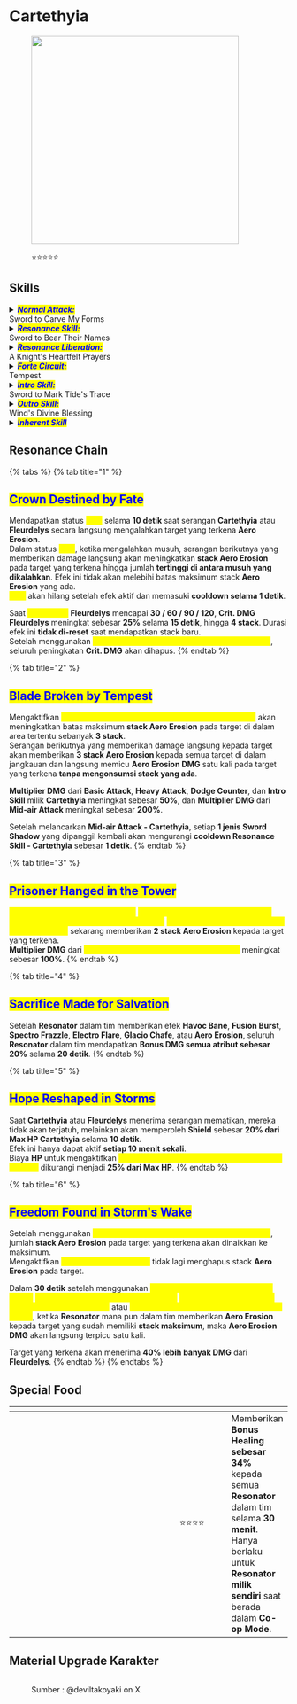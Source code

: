 # Cartethyia

<figure><img src="https://wuthering.wiki/img/rolecard_1409.png" alt="" width="375"><figcaption><p><span data-gb-custom-inline data-tag="emoji" data-code="2b50">⭐</span><span data-gb-custom-inline data-tag="emoji" data-code="2b50">⭐</span><span data-gb-custom-inline data-tag="emoji" data-code="2b50">⭐</span><span data-gb-custom-inline data-tag="emoji" data-code="2b50">⭐</span><span data-gb-custom-inline data-tag="emoji" data-code="2b50">⭐</span></p></figcaption></figure>

## Skills

<details>

<summary><em><mark style="color:blue;"><strong>Normal Attack:</strong></mark></em><br>Sword to Carve My Forms</summary>

<mark style="color:blue;">**Basic Attack - Cartethyia**</mark>\
Melancarkan hingga **4 serangan berturut-turut**, memberikan <img src="https://wuthering.wiki/img/element_4.png" alt="" data-size="line"> **Aero DMG**.\
Setelah <mark style="color:yellow;">**Basic Attack - Cartethyia Stage 4**</mark>, memberikan **1 stack Aero Erosion** kepada target yang terkena dan memanggil <mark style="color:yellow;">**Sword of Divinity's Shadow**</mark>.\
Maksimal **1&#x20;**<mark style="color:yellow;">**Sword of Divinity's Shadow**</mark> dapat hadir secara bersamaan dan akan bertahan selama **20 detik**.

<mark style="color:blue;">**Heavy Attack - Cartethyia**</mark>\
Mengonsumsi **STA** untuk menyerang target, memberikan <img src="https://wuthering.wiki/img/element_4.png" alt="" data-size="line"> **Aero DMG** dan memanggil <mark style="color:yellow;">**Sword of Discord's Shadow**</mark>. Dapat dilakukan saat berada di udara.\
Maksimal **1&#x20;**<mark style="color:yellow;">**Sword of Discord's Shadow**</mark> dapat hadir secara bersamaan dan akan bertahan selama **20 detik**.\
Damage dari serangan ini dianggap sebagai **Basic Attack DMG**.

<mark style="color:blue;">**Mid-air Attack - Cartethyia**</mark>\
Melepaskan tombol **Normal Attack** saat berada di udara untuk melakukan **Plunging Attack** dengan mengonsumsi **STA,** memberikan <img src="https://wuthering.wiki/img/element_4.png" alt="" data-size="line"> **Aero DMG** yang juga dianggap sebagai **Aero Erosion DMG**.\
Menekan **Normal Attack** sesaat setelah **Plunging Attack** untuk melancarkan <mark style="color:yellow;">**Basic Attack - Cartethyia Stage 2**</mark>.

Mengaktifkan <mark style="color:yellow;">**Mid-air Attack - Cartethyia**</mark> akan memanggil kembali semua <mark style="color:yellow;">**Sword Shadows**</mark>. Berdasarkan jenis dan jumlah <mark style="color:yellow;">**Sword Shadows**</mark> yang dipanggil kembali, akan dilancarkan bentuk **Plunging Attack** yang berbeda serta mendapatkan <mark style="color:yellow;">**Heart of Virtue**</mark><mark style="color:yellow;">,</mark> <mark style="color:yellow;"></mark><mark style="color:yellow;">**Mandate of Divinity**</mark><mark style="color:yellow;">, dan</mark> <mark style="color:yellow;"></mark><mark style="color:yellow;">**Power of Discord**</mark> yang sesuai.

<mark style="color:blue;">**Dodge Counter - Cartethyia**</mark>\
Menekan **Normal Attack** sesaat setelah berhasil melakukan **Dodge** untuk menyerang target, memberikan <img src="https://wuthering.wiki/img/element_4.png" alt="" data-size="line"> **Aero DMG**.

</details>

<details>

<summary><em><mark style="color:blue;"><strong>Resonance Skill:</strong></mark></em><br>Sword to Bear Their Names</summary>

<mark style="color:blue;">**Resonance Skill - Cartethyia**</mark>\
Menyerang target, melontarkan musuh di sekitar, lalu menghantam mereka ke tanah, memberikan <img src="https://wuthering.wiki/img/element_4.png" alt="" data-size="line"> **Aero DMG** dan memberikan **2 stack Aero Erosion** kepada target yang terkena. Damage ini dianggap sebagai **Basic Attack DMG** dan dapat dilakukan di udara.\
Setelah **Cartethyia - Resonance Skill**, akan memanggil <mark style="color:yellow;">**Sword of Virtue's Shadow**</mark>.\
Maksimal **1&#x20;**<mark style="color:yellow;">**Sword of Virtue's Shadow**</mark> dapat hadir secara bersamaan dan akan bertahan selama **20 detik**.

</details>

<details>

<summary><em><mark style="color:blue;"><strong>Resonance Liberation:</strong></mark></em><br>A Knight's Heartfelt Prayers</summary>

<mark style="color:blue;">**Resonance Liberation - A Knight's Heartfelt Prayers**</mark>\
Dengan mengurangi **HP hingga 50% dari Max HP**, **Cartethyia** berubah menjadi **Fleurdelys**, membuka serangan baru dan memasuki status <mark style="color:yellow;">**Manifest**</mark> selama **12 detik**.\
Dapat dilakukan saat berada di udara.\
Saat memasuki <mark style="color:yellow;">**Manifest**</mark>, semua <mark style="color:yellow;">**Conviction**</mark> akan dihapus.\
Sebagai **Fleurdelys**, <mark style="color:yellow;">**Basic Attack - Fleurdelys Stage 5**</mark><mark style="color:yellow;">,</mark> <mark style="color:yellow;"></mark><mark style="color:yellow;">**Mid-air Attack - Fleurdelys Stage 2**</mark><mark style="color:yellow;">, dan</mark> <mark style="color:yellow;"></mark><mark style="color:yellow;">**Resonance Skill - May Tempest Break the Tides**</mark> langsung memicu **1&#x20;**<mark style="color:yellow;">**instance**</mark>**&#x20;Aero Erosion DMG** dan mengurangi **1 stack Aero Erosion** pada target yang terkena.

* Mengakhiri status ini tidak menghapus **Resonance Energy**.
* Tidak mengonsumsi HP jika HP sudah di bawah **50%**.

Serangan **Fleurdelys** akan memulihkan <mark style="color:yellow;">**Conviction**</mark> saat mengenai musuh. Saat <mark style="color:yellow;">**Conviction**</mark> mencapai **120 poin**, Tekan **Resonance Liberation** untuk melancarkan <mark style="color:yellow;">**Resonance Liberation - Blade of Howling Squall**</mark>.\
Jika <mark style="color:yellow;">**Conviction**</mark> masih di bawah **120 poin**, Tekan **Resonance Liberation** untuk kembali berubah menjadi **Cartethyia**. Saat dalam <mark style="color:yellow;">**Manifest**</mark>, menggunakan <mark style="color:yellow;">**Resonance Liberation - A Knight's Heartfelt Prayers**</mark> sebagai **Cartethyia** tidak mengonsumsi **Resonance Energy**.

**Saat Fleurdelys memiliki&#x20;**<mark style="color:yellow;">**Heart of Virtue**</mark>**&#x20;dalam&#x20;**<mark style="color:yellow;">**Manifest**</mark>:

* <mark style="color:yellow;">**Basic Attack - Fleurdelys Stage 4**</mark> akan menghasilkan medan gaya yang membuat target dalam jangkauan terkena efek **Stagnate**.
* Ketahanan terhadap gangguan meningkat.\
  Efek <mark style="color:yellow;">**Heart of Virtue**</mark> akan hilang saat <mark style="color:yellow;">**Manifest**</mark> berakhir.

**Saat Fleurdelys memiliki&#x20;**<mark style="color:yellow;">**Mandate of Divinity**</mark>**&#x20;dalam&#x20;**<mark style="color:yellow;">**Manifest**</mark>:

* **Aero Erosion DMG** meningkat sebesar **50%** dan interval damage dikurangi sebesar **50%** untuk musuh dalam jarak tertentu dari **Fleurdelys**.\
  Efek <mark style="color:yellow;">**Mandate of Divinity**</mark> akan hilang saat <mark style="color:yellow;">**Manifest**</mark> berakhir.

**Saat Fleurdelys memiliki&#x20;**<mark style="color:yellow;">**Power of Discord**</mark>**&#x20;dalam&#x20;**<mark style="color:yellow;">**Manifest**</mark>:

* Saat melancarkan <mark style="color:yellow;">**Basic Attack - Fleurdelys Stage 5**</mark><mark style="color:yellow;">,</mark> <mark style="color:yellow;"></mark><mark style="color:yellow;">**Mid-air Attack - Fleurdelys Stage 2**</mark><mark style="color:yellow;">,</mark> <mark style="color:yellow;"></mark><mark style="color:yellow;">**Enhanced Heavy Attack - Fleurdelys**</mark>, atau setelah <mark style="color:yellow;">**Resonance Skill - May Tempest Break the Tides**</mark> memberikan damage, seluruh musuh di sekitar akan memiliki **stack Aero Erosion** disamakan ke jumlah tertinggi di antara mereka.\
  Efek <mark style="color:yellow;">**Power of Discord**</mark> akan hilang saat <mark style="color:yellow;">**Manifest**</mark> berakhir.

**Fleurdelys** akan kembali berubah menjadi **Cartethyia** saat memasuki dialog quest, animasi interaksi lingkungan, atau saat menggunakan **Utilities**.\
**Fleurdelys** dapat berjalan di atas air. Saat berada di perairan dalam, **STA** akan terus dikonsumsi. Saat dalam status berjalan, **Fleurdelys** dapat melangkah dari tempat tinggi dan berjalan di udara dengan terus mengonsumsi **STA**.

<mark style="color:blue;">**Avatar - Cartethyia**</mark>\
Saat menjadi **Fleurdelys**, jika <mark style="color:yellow;">**Conviction**</mark> berada di bawah **120 poin**, Tekan **Resonance Liberation** akan melancarkan <mark style="color:yellow;">**Basic Attack - Cartethyia Stage 2**</mark> dan untuk sementara berubah kembali menjadi **Cartethyia**, yang akan **menjeda durasi&#x20;**<mark style="color:yellow;">**Manifest**</mark>.\
Dapat digunakan saat berada di udara.\
Jika digunakan di udara, skill ini akan melancarkan **Mid-air Attack - Cartethyia**.

<mark style="color:blue;">**Avatar - Fleurdelys**</mark>\
Saat berada dalam <mark style="color:yellow;">**Manifest**</mark>, menggunakan **Resonance Liberation** sebagai **Cartethyia** akan melancarkan <mark style="color:yellow;">**Basic Attack - Fleurdelys Stage 2**</mark> tanpa mengonsumsi **Resonance Energy**, dan mengubahnya kembali menjadi **Fleurdelys**, yang akan **melanjutkan durasi&#x20;**<mark style="color:yellow;">**Manifest**</mark>.\
Dapat digunakan saat berada di udara.\
Jika digunakan di udara, skill ini akan melancarkan <mark style="color:yellow;">**Mid-air Attack - Fleurdelys Stage 1**</mark>.

<mark style="color:blue;">**Resonance Liberation - Blade of Howling Squall**</mark>\
Saat **Fleurdelys** memiliki **120 poin&#x20;**<mark style="color:yellow;">**Conviction**</mark>, <mark style="color:yellow;">**Resonance Liberation - A Knight's Heartfelt Prayers**</mark> akan digantikan dengan <mark style="color:yellow;">**Resonance Liberation - Blade of Howling Squall**</mark>.\
Mengaktifkan <mark style="color:yellow;">**Blade of Howling Squall**</mark> akan menghapus seluruh **Conviction**, mengakhiri **Manifest**, memulihkan **50% dari Max HP**, lalu memberikan **Aero DMG** kepada semua target dalam garis lurus di depan.\
Saat mengenai target, semua **stack Aero Erosion** pada target akan dihapus. Setiap stack yang dihapus akan **meningkatkan DMG yang diterima** target sebesar **20%**, hingga maksimal **5 stack**.\
Dapat digunakan saat berada di udara.

</details>

<details>

<summary><em><mark style="color:blue;"><strong>Forte Circuit:</strong></mark></em><br>Tempest</summary>

**Cartethyia** membuka serangan baru saat ia berubah menjadi **Fleurdelys**:

<mark style="color:blue;">**Basic Attack - Fleurdelys**</mark>\
**Basic Attack - Cartethyia** digantikan oleh <mark style="color:yellow;">**Basic Attack - Fleurdelys**</mark>.\
Melancarkan hingga **5 serangan berturut-turut**, memberikan <img src="https://wuthering.wiki/img/element_4.png" alt="" data-size="line"> **Aero DMG** dan memulihkan <mark style="color:yellow;">**Conviction**</mark> saat mengenai target.

<mark style="color:blue;">**Mid-air Attack - Fleurdelys**</mark>\
**Mid-air Attack - Cartethyia** digantikan oleh <mark style="color:yellow;">**Mid-air Attack - Fleurdelys**</mark>.\
Melancarkan hingga **3 serangan berturut-turut di udara** dengan mengonsumsi **STA**, memberikan <img src="https://wuthering.wiki/img/element_4.png" alt="" data-size="line"> **Aero DMG** dan memulihkan <mark style="color:yellow;">**Conviction**</mark> saat mengenai target.\
Saat berada di udara, tahan tombol **Normal Attack** untuk melancarkan <mark style="color:yellow;">**Mid-air Attack - Fleurdelys Stage 3**</mark>.\
Lanjutkan dengan **Basic Attack** sesaat setelahnya untuk melancarkan <mark style="color:yellow;">**Basic Attack - Fleurdelys Stage 3**</mark>.\
Saat berada di udara, menggunakan <mark style="color:yellow;">**Resonance Skill - Sword to Answer Waves' Call**</mark> atau <mark style="color:yellow;">**Resonance Skill - May Tempest Break the Tides**</mark> akan mengatur ulang siklus <mark style="color:yellow;">**Mid-air Attack - Fleurdelys**</mark>.

<mark style="color:blue;">**Heavy Attack - Fleurdelys**</mark>\
**Heavy Attack - Cartethyia** digantikan oleh <mark style="color:yellow;">**Heavy Attack - Fleurdelys**</mark>.\
Menusuk ke depan untuk melancarkan serangan terfokus, memberikan <img src="https://wuthering.wiki/img/element_4.png" alt="" data-size="line"> **Aero DMG** dan memulihkan <mark style="color:yellow;">**Conviction**</mark> saat mengenai target.\
Damage ini dianggap sebagai **Basic Attack DMG**.

<mark style="color:blue;">**Enhanced Heavy Attack - Fleurdelys**</mark>\
Saat melancarkan <mark style="color:yellow;">**Heavy Attack - Fleurdelys**</mark>, Tekan **Normal Attack** sekali lagi untuk melancarkan <mark style="color:yellow;">**Enhanced Heavy Attack - Fleurdelys**</mark>: mundur ke belakang lalu meledakkan area dalam garis lurus di depan, memberikan <img src="https://wuthering.wiki/img/element_4.png" alt="" data-size="line"> **Aero DMG** dan memulihkan <mark style="color:yellow;">**Conviction**</mark> saat mengenai target.\
Damage ini dianggap sebagai **Basic Attack DMG**.\
Lanjutkan dengan **Basic Attack** sesaat setelah menggunakan <mark style="color:yellow;">**Enhanced Heavy Attack - Fleurdelys**</mark> untuk melancarkan <mark style="color:yellow;">**Upward Cut - Fleurdelys**</mark>.

<mark style="color:blue;">**Upward Cut - Fleurdelys**</mark>\
Saat **Fleurdelys** berada di darat, tekan **Jump** untuk melancarkan skill ini, memberikan memberikan <img src="https://wuthering.wiki/img/element_4.png" alt="" data-size="line"> **Aero DMG** dan memulihkan <mark style="color:yellow;">**Conviction**</mark> saat mengenai target.

<mark style="color:blue;">**Dodge Counter - Fleurdelys**</mark>\
**Dodge Counter - Cartethyia** digantikan oleh <mark style="color:yellow;">**Dodge Counter - Fleurdelys**</mark>.\
Tekan **Normal Attack** sesaat setelah berhasil melakukan **Dodge** untuk menyerang target, memberikan <img src="https://wuthering.wiki/img/element_4.png" alt="" data-size="line"> **Aero DMG** dan memulihkan <mark style="color:yellow;">**Conviction**</mark> saat mengenai target.\
Lanjutkan dengan **Basic Attack** sesaat setelahnya untuk melancarkan <mark style="color:yellow;">**Basic Attack - Fleurdelys Stage 4**</mark>.

<mark style="color:blue;">**Resonance Skill - Sword to Answer Waves' Call**</mark>\
**Resonance Skill - Cartethyia** digantikan oleh <mark style="color:yellow;">**Resonance Skill - Sword to Answer Waves' Call**</mark>.\
Memanggil medan gaya di dekat lokasi target yang secara terus-menerus menarik musuh di sekitarnya, memberikan <img src="https://wuthering.wiki/img/element_4.png" alt="" data-size="line"> **Aero DMG** dan memulihkan <mark style="color:yellow;">**Conviction**</mark> saat mengenai target.\
Dapat digunakan saat berada di udara.

<mark style="color:blue;">**Resonance Skill - May Tempest Break the Tides**</mark>\
Setelah menggunakan <mark style="color:yellow;">**Resonance Skill - Sword to Answer Waves' Call**</mark>, Tekan **Resonance Skill** sekali lagi untuk memanggil <mark style="color:yellow;">**Sword Shadow**</mark>**&#x20;raksasa** yang menghantam area di sekitar target, menciptakan **medan gaya** yang menarik musuh di sekitarnya, memberikan <img src="https://wuthering.wiki/img/element_4.png" alt="" data-size="line"> **Aero DMG** kepada musuh di darat, dan memulihkan <mark style="color:yellow;">**Conviction**</mark> saat mengenai target.\
Lanjutkan dengan **Basic Attack** sesaat setelahnya untuk melancarkan <mark style="color:yellow;">**Basic Attack - Fleurdelys Stage 3**</mark>.\
**Resonance Skill** akan memasuki cooldown jika <mark style="color:yellow;">**Resonance Skill - May Tempest Break the Tides**</mark> tidak dilancarkan dalam waktu tertentu atau saat berpindah ke **Resonator** lain.\
Dapat digunakan saat berada di udara.

</details>

<details>

<summary><em><mark style="color:blue;"><strong>Intro Skill:</strong></mark></em><br>Sword to Mark Tide's Trace</summary>

<mark style="color:blue;">**Cartethyia - Sword to Mark Tide's Trace**</mark>\
memberikan <img src="https://wuthering.wiki/img/element_4.png" alt="" data-size="line"> **Aero DMG** dan memberikan **2 stack Aero Erosion** kepada target yang terkena.\
Memanggil <mark style="color:yellow;">**Sword of Discord's Shadow**</mark>.\
Maksimal **1&#x20;**<mark style="color:yellow;">**Sword of Discord's Shadow**</mark> dapat hadir secara bersamaan dan akan bertahan selama **20 detik**.\
Tekan **Normal Attack** sesaat setelah <mark style="color:yellow;">**Cartethyia - Sword to Mark Tide's Trace**</mark> untuk melancarkan <mark style="color:yellow;">**Basic Attack - Cartethyia Stage 2**</mark>.

<mark style="color:blue;">**Fleurdelys - Sword to Call for Freedom**</mark>\
Menusuk ke depan untuk menghujam target, memberikan <img src="https://wuthering.wiki/img/element_4.png" alt="" data-size="line"> **Aero DMG** dan memulihkan <mark style="color:yellow;">**Conviction**</mark>.\
Tekan **Normal Attack** sesaat setelah <mark style="color:yellow;">**Fleurdelys - Sword to Call for Freedom**</mark> untuk melancarkan <mark style="color:yellow;">**Basic Attack - Fleurdelys Stage 2**</mark>.

</details>

<details>

<summary><em><mark style="color:blue;"><strong>Outro Skill:</strong></mark></em><br>Wind's Divine Blessing</summary>

<img src="https://wuthering.wiki/img/element_4.png" alt="" data-size="line"> **Aero DMG** yang diberikan oleh **Resonator aktif** dalam tim selain **Cartethyia/Fleurdelys** kepada target dengan **Status Negatif** akan ditingkatkan sebesar **17,5%** selama **20 detik**.\
**Resonator yang masuk** mendapatkan **Resonance Liberation DMG Amplified** sebesar **38%** selama **14 detik** atau sampai mereka diganti.

</details>

<details>

<summary><em><mark style="color:blue;"><strong>Inherent Skill</strong></mark></em></summary>

<mark style="color:blue;">A Heart's Truest Wishes</mark>\
**Pemulihan HP** yang diterima oleh semua **Resonator** selain **Cartethyia/Fleurdelys** dalam tim meningkat sebesar **20%**, dan ketahanan mereka terhadap gangguan juga ditingkatkan.\
Jika **Rover: Aero** ada dalam tim, maka **Rover: Aero** juga akan memulihkan <mark style="color:yellow;">**25 Windstrings**</mark> saat mengaktifkan <mark style="color:yellow;">**Omega Storm**</mark>.

<mark style="color:blue;">Wind's Indelible Imprint</mark>\
Target dengan **1 hingga 3 stack Aero Erosion** menerima **30% lebih banyak DMG** dari **Cartethyia** dan **Fleurdelys**.\
Target dengan lebih dari **3 stack Aero Erosion** akan menerima **tambahan 10% DMG** dari **Cartethyia** dan **Fleurdelys** untuk setiap **stack tambahan**, hingga maksimal **3 stack**.

</details>

## Resonance Chain

{% tabs %}
{% tab title="1" %}
## <mark style="color:blue;">Crown Destined by Fate</mark>

Mendapatkan status <mark style="color:yellow;">**Zeal**</mark> selama **10 detik** saat serangan **Cartethyia** atau **Fleurdelys** secara langsung mengalahkan target yang terkena **Aero Erosion**.\
Dalam status <mark style="color:yellow;">**Zeal**</mark>, ketika mengalahkan musuh, serangan berikutnya yang memberikan damage langsung akan meningkatkan **stack Aero Erosion** pada target yang terkena hingga jumlah **tertinggi di antara musuh yang dikalahkan**. Efek ini tidak akan melebihi batas maksimum stack **Aero Erosion** yang ada.\
<mark style="color:yellow;">**Zeal**</mark> akan hilang setelah efek aktif dan memasuki **cooldown selama 1 detik**.

Saat <mark style="color:yellow;">**Conviction**</mark>**&#x20;Fleurdelys** mencapai **30 / 60 / 90 / 120**, **Crit. DMG Fleurdelys** meningkat sebesar **25%** selama **15 detik**, hingga **4 stack**. Durasi efek ini **tidak di-reset** saat mendapatkan stack baru.\
Setelah menggunakan <mark style="color:yellow;">**Resonance Liberation - Blade of Howling Squall**</mark>, seluruh peningkatan **Crit. DMG** akan dihapus.
{% endtab %}

{% tab title="2" %}
## <mark style="color:blue;">Blade Broken by Tempest</mark>

Mengaktifkan <mark style="color:yellow;">**Resonance Liberation - A Knight's Heartfelt Prayers**</mark> akan meningkatkan batas maksimum **stack Aero Erosion** pada target di dalam area tertentu sebanyak **3 stack**.\
Serangan berikutnya yang memberikan damage langsung kepada target akan memberikan **3 stack Aero Erosion** kepada semua target di dalam jangkauan dan langsung memicu **Aero Erosion DMG** satu kali pada target yang terkena **tanpa mengonsumsi stack yang ada**.

**Multiplier DMG** dari **Basic Attack**, **Heavy Attack**, **Dodge Counter**, dan **Intro Skill** milik **Cartethyia** meningkat sebesar **50%**, dan **Multiplier DMG** dari **Mid-air Attack** meningkat sebesar **200%**.

Setelah melancarkan **Mid-air Attack - Cartethyia**, setiap **1 jenis Sword Shadow** yang dipanggil kembali akan mengurangi **cooldown Resonance Skill - Cartethyia** sebesar **1 detik**.
{% endtab %}

{% tab title="3" %}
## <mark style="color:blue;">Prisoner Hanged in the Tower</mark>

<mark style="color:yellow;">**Basic Attack - Fleurdelys Stage 5**</mark><mark style="color:yellow;">,</mark> <mark style="color:yellow;"></mark><mark style="color:yellow;">**Mid-air Attack - Fleurdelys Stage 2**</mark><mark style="color:yellow;">,</mark> <mark style="color:yellow;"></mark><mark style="color:yellow;">**Enhanced Heavy Attack - Fleurdelys**</mark><mark style="color:yellow;">, dan</mark> <mark style="color:yellow;"></mark><mark style="color:yellow;">**Resonance Skill - May Tempest Break the Tides**</mark> sekarang memberikan **2 stack Aero Erosion** kepada target yang terkena.\
**Multiplier DMG** dari <mark style="color:yellow;">**Resonance Skill - Blade of Howling Squall**</mark> meningkat sebesar **100%**.
{% endtab %}

{% tab title="4" %}
## <mark style="color:blue;">Sacrifice Made for Salvation</mark>

Setelah **Resonator** dalam tim memberikan efek **Havoc Bane**, **Fusion Burst**, **Spectro Frazzle**, **Electro Flare**, **Glacio Chafe**, atau **Aero Erosion**, seluruh **Resonator** dalam tim mendapatkan **Bonus DMG semua atribut sebesar 20%** selama **20 detik**.
{% endtab %}

{% tab title="5" %}
## <mark style="color:blue;">Hope Reshaped in Storms</mark>

Saat **Cartethyia** atau **Fleurdelys** menerima serangan mematikan, mereka tidak akan terjatuh, melainkan akan memperoleh **Shield** sebesar **20% dari Max HP Cartethyia** selama **10 detik**. \
Efek ini hanya dapat aktif **setiap 10 menit sekali**.\
Biaya **HP** untuk mengaktifkan <mark style="color:yellow;">**Resonance Liberation - A Knight's Heartfelt Prayers**</mark> dikurangi menjadi **25% dari Max HP**.
{% endtab %}

{% tab title="6" %}
## <mark style="color:blue;">Freedom Found in Storm's Wake</mark>

Setelah menggunakan <mark style="color:yellow;">**Resonance Liberation - Blade of Howling Squall**</mark>, jumlah **stack Aero Erosion** pada target yang terkena akan dinaikkan ke maksimum.\
Mengaktifkan <mark style="color:yellow;">**Blade of Howling Squall**</mark> tidak lagi menghapus stack **Aero Erosion** pada target.

Dalam **30 detik** setelah menggunakan <mark style="color:yellow;">**Intro Skill - Sword to Mark Tide's Trace**</mark><mark style="color:yellow;">,</mark> <mark style="color:yellow;"></mark><mark style="color:yellow;">**Intro Skill - Sword to Call for Freedom**</mark><mark style="color:yellow;">,</mark> <mark style="color:yellow;"></mark><mark style="color:yellow;">**Resonance Liberation - A Knight's Heartfelt Prayers**</mark><mark style="color:yellow;">,</mark> atau <mark style="color:yellow;">**Resonance Liberation - Blade of Howling Squall**</mark>, ketika **Resonator** mana pun dalam tim memberikan **Aero Erosion** kepada target yang sudah memiliki **stack maksimum**, maka **Aero Erosion DMG** akan langsung terpicu satu kali.

Target yang terkena akan menerima **40% lebih banyak DMG** dari **Fleurdelys**.
{% endtab %}
{% endtabs %}

## Special Food

<table data-header-hidden><thead><tr><th width="267"></th><th width="114" align="center"></th><th></th></tr></thead><tbody><tr><td><img src="https://api.hakush.in/ww/UI/UIResources/Common/Image/IconCook/T_IconCook_077_UI.webp" alt=""></td><td align="center"><span data-gb-custom-inline data-tag="emoji" data-code="2b50">⭐</span><span data-gb-custom-inline data-tag="emoji" data-code="2b50">⭐</span><span data-gb-custom-inline data-tag="emoji" data-code="2b50">⭐</span><span data-gb-custom-inline data-tag="emoji" data-code="2b50">⭐</span></td><td>Memberikan <strong>Bonus Healing sebesar 34%</strong> kepada semua <strong>Resonator</strong> dalam tim selama <strong>30 menit</strong>.<br>Hanya berlaku untuk <strong>Resonator milik sendiri</strong> saat berada dalam <strong>Co-op Mode</strong>.</td></tr></tbody></table>

## Material Upgrade Karakter

<figure><img src="https://i.postimg.cc/0Nwktbg6/Cartethyia-mats.jpg" alt=""><figcaption><p>Sumber :  @deviltakoyaki on X</p></figcaption></figure>

